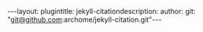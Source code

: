 ---layout: plugintitle: jekyll-citationdescription: author: git: "git@github.com:archome/jekyll-citation.git"---